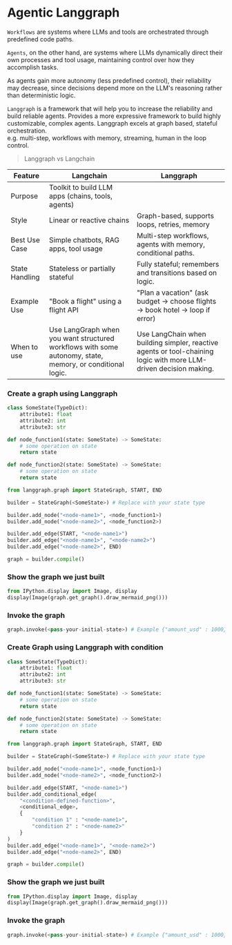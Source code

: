 # Agentic Langgraph

`Workflows` are systems where LLMs and tools are orchestrated through predefined code paths.

`Agents`, on the other hand, are systems where LLMs dynamically direct their own processes and tool usage, maintaining control over how they accomplish tasks.

As agents gain more autonomy (less predefined control), their reliability may decrease, since decisions depend more on the LLM's reasoning rather than deterministic logic.

`Langgraph` is a framework that will help you to increase the reliability and build reliable agents. Provides a more expressive framework to build highly customizable, complex agents. Langgraph excels at graph based, stateful orchestration.  
e.g. multi-step, workflows with memory, streaming, human in the loop control.

> Langgraph vs Langchain

| Feature         | Langchain                                                 | Langgraph                                                              |
|-----------------|-----------------------------------------------------------|------------------------------------------------------------------------|
| Purpose         | Toolkit to build LLM apps (chains, tools, agents)         |                                                                        |
| Style           | Linear or reactive chains                                 | Graph-based, supports loops, retries, memory                           |
| Best Use Case   | Simple chatbots, RAG apps, tool usage                     | Multi-step workflows, agents with memory, conditional paths.            |
| State Handling  | Stateless or partially stateful                           | Fully stateful; remembers and transitions based on logic.              |
| Example Use     | "Book a flight" using a flight API                        | "Plan a vacation" (ask budget -> choose flights -> book hotel -> loop if error) |
| When to use     | Use LangGraph when you want structured workflows with some autonomy, state, memory, or conditional logic. | Use LangChain when building simpler, reactive agents or tool-chaining logic with more LLM-driven decision making.|

### Create a graph using Langgraph

```python
class SomeState(TypeDict):
    attribute1: float
    attribute2: int
    attribute3: str

def node_function1(state: SomeState) -> SomeState:
    # some operation on state
    return state

def node_function2(state: SomeState) -> SomeState:
    # some operation on state
    return state

from langgraph.graph import StateGraph, START, END

builder = StateGraph(<SomeState>) # Replace with your state type

builder.add_node("<node-name1>", <node_function1>)
builder.add_node("<node-name2>", <node_function2>)

builder.add_edge(START, "<node-name1>")
builder.add_edge("<node-name1>", "<node-name2>")
builder.add_edge("<node-name2>", END)

graph = builder.compile()
````

### Show the graph we just built

```python
from IPython.display import Image, display
display(Image(graph.get_graph().draw_mermaid_png()))
```

### Invoke the graph
```python
graph.invoke(<pass-your-initial-state>) # Example {"amount_usd" : 1000} and then from state variable i can get this value state["amount_usd"]
```

### Create Graph using Langgraph with condition

```python
class SomeState(TypeDict):
    attribute1: float
    attribute2: int
    attribute3: str

def node_function1(state: SomeState) -> SomeState:
    # some operation on state
    return state

def node_function2(state: SomeState) -> SomeState:
    # some operation on state
    return state

from langgraph.graph import StateGraph, START, END

builder = StateGraph(<SomeState>) # Replace with your state type

builder.add_node("<node-name1>", <node_function1>)
builder.add_node("<node-name2>", <node_function2>)

builder.add_edge(START, "<node-name1>")
builder.add_conditional_edge(
    "<condition-defined-function>", 
    <conditional_edge>, 
    {
        "condition 1" : "<node-name1>",
        "condition 2" : "<node-name2>"
    }
)
builder.add_edge("<node-name1>", "<node-name2>")
builder.add_edge("<node-name2>", END)

graph = builder.compile()
````

### Show the graph we just built

```python
from IPython.display import Image, display
display(Image(graph.get_graph().draw_mermaid_png()))
```

### Invoke the graph
```python
graph.invoke(<pass-your-initial-state>) # Example {"amount_usd" : 1000} and then from state variable i can get this value state["amount_usd"] also you can pass other argument also like {"amount_usd" : 1000, "currency": "INR"}
```

